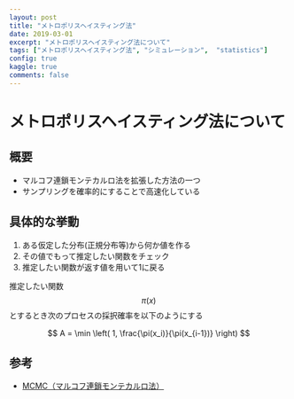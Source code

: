 ```yaml
---
layout: post
title: "メトロポリスヘイスティング法"
date: 2019-03-01
excerpt: "メトロポリスヘイスティング法について"
tags: ["メトロポリスヘイスティング法", "シミュレーション",  "statistics"]
config: true
kaggle: true
comments: false
---
```


# メトロポリスヘイスティング法について

## 概要
 - マルコフ連鎖モンテカルロ法を拡張した方法の一つ
 - サンプリングを確率的にすることで高速化している

## 具体的な挙動
 1. ある仮定した分布(正規分布等)から何か値を作る
 2. その値でもって推定したい関数をチェック
 3. 推定したい関数が返す値を用いて1に戻る

推定したい関数$$\pi(x)$$とするとき次のプロセスの採択確率を以下のようにする

$$
A = \min \left( 1, \frac{\pi(x_i)}{\pi(x_{i-1})} \right)
$$

## 参考
 - [MCMC（マルコフ連鎖モンテカルロ法）](https://zenn.dev/hellorusk/articles/8d48a37aa35283)

